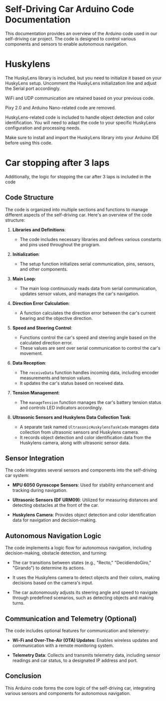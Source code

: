 # Self-Driving Car Arduino Code Documentation

This documentation provides an overview of the Arduino code used in our self-driving car project. The code is designed to control various components and sensors to enable autonomous navigation.

# Huskylens

The HuskyLens library is included, but you need to initialize it based on your HuskyLens setup. Uncomment the HuskyLens initialization line and adjust the Serial port accordingly.

WiFi and UDP communication are retained based on your previous code.

Pixy 2.0 and Arduino Nano-related code are removed.

HuskyLens-related code is included to handle object detection and color identification. You will need to adapt the code to your specific HuskyLens configuration and processing needs.

Make sure to install and import the HuskyLens library into your Arduino IDE before using this code.

# Car stopping after 3 laps
Additionally, the logic for stopping the car after 3 laps is included in the code

## Code Structure

The code is organized into multiple sections and functions to manage different aspects of the self-driving car. Here's an overview of the code structure:

1. **Libraries and Definitions**:
   - The code includes necessary libraries and defines various constants and pins used throughout the program.

2. **Initialization**:
   - The setup function initializes serial communication, pins, sensors, and other components.

3. **Main Loop**:
   - The main loop continuously reads data from serial communication, updates sensor values, and manages the car's navigation.

4. **Direction Error Calculation**:
   - A function calculates the direction error between the car's current bearing and the objective direction.

5. **Speed and Steering Control**:
   - Functions control the car's speed and steering angle based on the calculated direction error.
   - These values are sent over serial communication to control the car's movement.

6. **Data Reception**:
   - The `receiveData` function handles incoming data, including encoder measurements and tension values.
   - It updates the car's status based on received data.

7. **Tension Management**:
   - The `manageTension` function manages the car's battery tension status and controls LED indicators accordingly.

8. **Ultrasonic Sensors and Huskylens Data Collection Task**:
   - A separate task named `UltrasonicHuskylensTaskCode` manages data collection from ultrasonic sensors and Huskylens camera.
   - It records object detection and color identification data from the Huskylens camera, along with ultrasonic sensor data.

## Sensor Integration

The code integrates several sensors and components into the self-driving car system:

- **MPU 6050 Gyroscope Sensors**: Used for stability enhancement and tracking during navigation.

- **Ultrasonic Sensors (DF URM09)**: Utilized for measuring distances and detecting obstacles at the front of the car.

- **Huskylens Camera**: Provides object detection and color identification data for navigation and decision-making.

## Autonomous Navigation Logic

The code implements a logic flow for autonomous navigation, including decision-making, obstacle detection, and turning:

- The car transitions between states (e.g., "Recto," "DecidiendoGiro," "Girando") to determine its actions.

- It uses the Huskylens camera to detect objects and their colors, making decisions based on the camera's input.

- The car autonomously adjusts its steering angle and speed to navigate through predefined scenarios, such as detecting objects and making turns.

## Communication and Telemetry (Optional)

The code includes optional features for communication and telemetry:

- **Wi-Fi and Over-The-Air (OTA) Updates**: Enables wireless updates and communication with a remote monitoring system.

- **Telemetry Data**: Collects and transmits telemetry data, including sensor readings and car status, to a designated IP address and port.

## Conclusion

This Arduino code forms the core logic of the self-driving car, integrating various sensors and components for autonomous navigation. 


